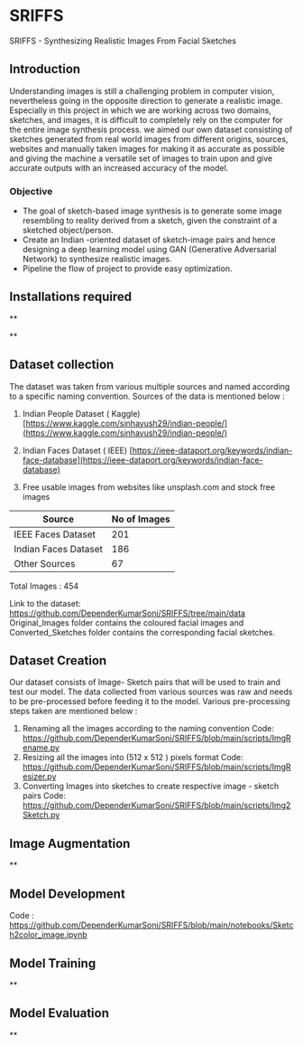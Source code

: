 # SRIFFS
SRIFFS - Synthesizing Realistic Images From Facial Sketches
## Introduction
Understanding images is still a challenging problem in computer vision, nevertheless going in the opposite direction to generate a realistic image. Especially in this project in which we are working across two domains, sketches, and images, it is difficult to completely rely on the computer for the entire image synthesis process.
we aimed our own dataset consisting of sketches generated from real world images from different origins, sources, websites and manually taken images for making it as accurate as possible and giving the machine a versatile set of images to train upon and give accurate outputs with an increased accuracy of the model.

### Objective

* The goal of sketch-based image synthesis is to generate some image resembling to reality derived from a sketch, given the constraint of a sketched object/person.
*  Create an Indian -oriented dataset of sketch-image pairs and hence designing a deep learning model using GAN (Generative Adversarial Network) to synthesize realistic images. 
* Pipeline the flow of project to provide easy optimization.



## Installations required

**

**

## Dataset collection

The dataset was taken from various multiple sources and named according to a specific naming convention.
Sources of the data is mentioned below :
1.  Indian People Dataset ( Kaggle)
[https://www.kaggle.com/sinhayush29/indian-people/](https://www.kaggle.com/sinhayush29/indian-people/)

2.  Indian Faces Dataset ( IEEE)
   [https://ieee-dataport.org/keywords/indian-face-database](https://ieee-dataport.org/keywords/indian-face-database)

3. Free usable images from websites like unsplash.com and stock free images 

| Source |No of Images  |
|--|--|
| IEEE Faces Dataset |  201|
| Indian Faces Dataset |186  |
| Other Sources |67  |

Total Images : 454

  Link to the dataset: https://github.com/DependerKumarSoni/SRIFFS/tree/main/data  
Original_Images folder contains the coloured facial images and Converted_Sketches folder contains the corresponding facial sketches.



## Dataset Creation

Our dataset consists of Image- Sketch pairs that will be used to train and test our model. The data collected from various sources was raw and needs to be pre-processed before feeding it to the model. Various pre-processing steps taken are mentioned below :
1. Renaming all the images according to the naming convention
    Code: https://github.com/DependerKumarSoni/SRIFFS/blob/main/scripts/ImgRename.py
2.  Resizing all the images into (512 x 512 ) pixels format 
Code: https://github.com/DependerKumarSoni/SRIFFS/blob/main/scripts/ImgResizer.py 
3. Converting Images into sketches to create respective image - sketch pairs
Code: https://github.com/DependerKumarSoni/SRIFFS/blob/main/scripts/Img2Sketch.py




## **Image Augmentation**

**




## Model Development

Code : https://github.com/DependerKumarSoni/SRIFFS/blob/main/notebooks/Sketch2color_image.ipynb







## Model Training

**






## Model Evaluation


**

